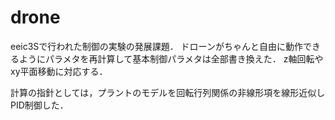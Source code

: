 # drone
eeic3Sで行われた制御の実験の発展課題．
ドローンがちゃんと自由に動作できるようにパラメタを再計算して基本制御パラメタは全部書き換えた．
z軸回転やxy平面移動に対応する．

計算の指針としては，プラントのモデルを回転行列関係の非線形項を線形近似しPID制御した．
